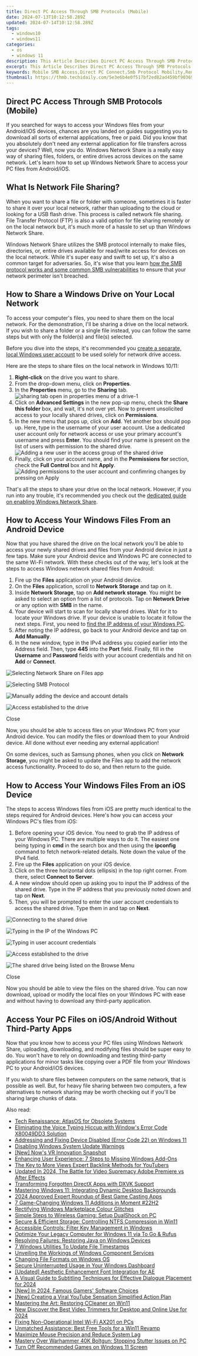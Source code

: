 ```yaml
---
title: Direct PC Access Through SMB Protocols (Mobile)
date: 2024-07-13T10:12:58.289Z
updated: 2024-07-14T10:12:58.289Z
tags:
  - windows10
  - windows11
categories:
  - os
  - windows 11
description: This Article Describes Direct PC Access Through SMB Protocols (Mobile)
excerpt: This Article Describes Direct PC Access Through SMB Protocols (Mobile)
keywords: Mobile SMB Access,Direct PC Connect,Smb Protocol Mobility,Remote PC Mobile,SMB Networking (Mobiles),Direct SMB Access Mobile,Mobile Device SMB Connections
thumbnail: https://thmb.techidaily.com/5e3e6b4e0f517bf2ed82ad459bf90369516144d1c062bf870fbc9fd76648c39e.jpg
---
```


## Direct PC Access Through SMB Protocols (Mobile)

 If you searched for ways to access your Windows files from your Android/iOS devices, chances are you landed on guides suggesting you to download all sorts of external applications, free or paid. Did you know that you absolutely don't need any external application for file transfers across your devices? Well, now you do. Windows Network Share is a really easy way of sharing files, folders, or entire drives across devices on the same network. Let's learn how to set up Windows Network Share to access your PC files from Android/iOS.

## What Is Network File Sharing?

 When you want to share a file or folder with someone, sometimes it is faster to share it over your local network, rather than uploading to the cloud or looking for a USB flash drive. This process is called network file sharing. File Transfer Protocol (FTP) is also a valid option for file sharing remotely or on the local network but, it's much more of a hassle to set up than Windows Network Share.

 Windows Network Share utilizes the SMB protocol internally to make files, directories, or, entire drives available for read/write access for devices on the local network. While it's super easy and swift to set up, it's also a common target for adversaries. So, it's wise that you learn [how the SMB protocol works and some common SMB vulnerabilities](https://www.makeuseof.com/what-is-smb-protocol-and-what-are-its-risks/) to ensure that your network perimeter isn't breached.

## How to Share a Windows Drive on Your Local Network

 To access your computer's files, you need to share them on the local network. For the demonstration, I'll be sharing a drive on the local network. If you wish to share a folder or a single file instead, you can follow the same steps but with only the folder(s) and file(s) selected.

 Before you dive into the steps, it's recommended you [create a separate, local Windows user account](https://www.makeuseof.com/windows-11-create-local-user-account/) to be used solely for network drive access.

 Here are the steps to share files on the local network in Windows 10/11:

1. **Right-click** on the drive you want to share.
2. From the drop-down menu, click on **Properties**.
3. In the **Properties** menu, go to the **Sharing** tab.  
![sharing tab open in properties menu of a drive-1](https://static1.makeuseofimages.com/wordpress/wp-content/uploads/2023/07/sharing-tab-open-in-properties-menu-of-a-drive-1.jpg)
4. Click on **Advanced Settings** in the new pop-up menu, check the **Share this folder** box, and wait, it's not over yet. Now to prevent unsolicited access to your locally shared drives, click on **Permissions**.
5. In the new menu that pops up, click on **Add**. Yet another box should pop up. Here, type in the username of your user account. Use a dedicated user account only for network access or use your primary account's username and press **Enter**. You should find your name is present on the list of users with permission to the shared drive.  
![Adding a new user in the access group of the shared drive](https://static1.makeuseofimages.com/wordpress/wp-content/uploads/2023/07/adding-a-new-user-in-the-access-group-of-the-shared-drive.jpg)
6. Finally, click on your account name, and in the **Permissions for <account name>** section, check the **Full Control** box and hit **Apply**.  
![Adding permissions to the user account and confimring changes by pressing on Apply](https://static1.makeuseofimages.com/wordpress/wp-content/uploads/2023/07/adding-permissions-to-the-user-account-and-confimring-changes-by-pressing-on-apply.jpg)

 That's all the steps to share your drive on the local network. However, if you run into any trouble, it's recommended you check out the [dedicated guide on enabling Windows Network Share](https://www.makeuseof.com/how-network-file-share-windows-10/).

## How to Access Your Windows Files From an Android Device

 Now that you have shared the drive on the local network you'll be able to access your newly shared drives and files from your Android device in just a few taps. Make sure your Android device and Windows PC are connected to the same Wi-Fi network. With these checks out of the way, let's look at the steps to access Windows network shared files from Android:

1. Fire up the **Files** application on your Android device.
2. On the **Files** application, scroll to **Network Storage** and tap on it.
3. Inside **Network Storage**, tap on **Add network storage**. You might be asked to select an option from a list of protocols. Tap on **Network Drive** or any option with **SMB** in the name.
4. Your device will start to scan for locally shared drives. Wait for it to locate your Windows drive. If your device is unable to locate it follow the next steps. First, you need to [find the IP address of your Windows PC](https://www.makeuseof.com/find-ip-mac-address-windows-powershell/).
5. After noting the IP address, go back to your Android device and tap on **Add Manually**.
6. In the new window, type in the IPv4 address you copied earlier into the Address field. Then, type **445** into the **Port** field. Finally, fill in the **Username** and **Password** fields with your account credentials and hit on **Add** or **Connect**.

![Selecting Network Share on Files app](https://static1.makeuseofimages.com/wordpress/wp-content/uploads/2023/07/selecting-network-share-on-files-app.jpg)

![Selecting SMB Protocol](https://static1.makeuseofimages.com/wordpress/wp-content/uploads/2023/07/selecting-smb-protocol.jpg)

![Manually adding the device and account details](https://static1.makeuseofimages.com/wordpress/wp-content/uploads/2023/07/manually-adding-the-device-and-account-details.jpg)

![Access established to the drive](https://static1.makeuseofimages.com/wordpress/wp-content/uploads/2023/07/access-established-to-the-drive.jpg)

Close

 Now, you should be able to access files on your Windows PC from your Android device. You can modify the files or download them to your Android device. All done without ever needing any external application!

 On some devices, such as Samsung phones, when you click on **Network Storage**, you might be asked to update the Files app to add the network access functionality. Proceed to do so, and then return to the guide.

## How to Access Your Windows Files From an iOS Device

 The steps to access Windows files from iOS are pretty much identical to the steps required for Android devices. Here's how you can access your Windows PC's files from iOS:

1. Before opening your iOS device. You need to grab the IP address of your Windows PC. There are multiple ways to do it. The easiest one being typing in **cmd** in the search box and then using the **ipconfig** command to fetch network-related details. Note down the value of the IPv4 field.
2. Fire up the **Files** application on your iOS device.
3. Click on the three horizontal dots (ellipsis) in the top right corner. From there, select **Connect to Server**.
4. A new window should open up asking you to input the IP address of the shared drive. Type in the IP address that you previously noted down and tap on **Next**.
5. Then, you will be prompted to enter the user account credentials to access the shared drive. Type them in and tap on **Next**.

![Connecting to the shared drive](https://static1.makeuseofimages.com/wordpress/wp-content/uploads/2023/07/connecting-to-the-shared-drive.jpeg)

![Typing in the IP of the Windows PC](https://static1.makeuseofimages.com/wordpress/wp-content/uploads/2023/07/typing-in-the-ip-of-the-windows-pc.jpeg)

![Typing in user account credentials](https://static1.makeuseofimages.com/wordpress/wp-content/uploads/2023/07/typing-in-user-account-credentials.jpeg)

![Access established to the drive](https://static1.makeuseofimages.com/wordpress/wp-content/uploads/2023/07/access-established-to-the-drive.jpeg)

![The shared drive being listed on the Browse Menu](https://static1.makeuseofimages.com/wordpress/wp-content/uploads/2023/07/the-shared-drive-being-listed-on-the-browse-menu.jpeg)

Close

 Now you should be able to view the files on the shared drive. You can now download, upload or modify the local files on your Windows PC with ease and without having to download any third-party application.

## Access Your PC Files on iOS/Android Without Third-Party Apps

 Now that you know how to access your PC files using Windows Network Share, uploading, downloading, and modifying files should be super easy to do. You won't have to rely on downloading and testing third-party applications for minor tasks like copying over a PDF file from your Windows PC to your Android/iOS devices.

 If you wish to share files between computers on the same network, that is possible as well. But, for heavy file sharing between two computers, a few alternatives to network sharing may be worth checking out if you'll be sharing large chunks of data.



<ins class="adsbygoogle"
      style="display:block"
      data-ad-client="ca-pub-7571918770474297"
      data-ad-slot="8358498916"
      data-ad-format="auto"
      data-full-width-responsive="true"></ins>
<span class="atpl-alsoreadstyle">Also read:</span>
<div><ul>
<li><a href="https://win11.techidaily.com/tech-renaissance-atlasos-for-obsolete-systems/"><u>Tech Renaissance: AtlasOS for Obsolete Systems</u></a></li>
<li><a href="https://win11.techidaily.com/eliminating-the-voice-typing-hiccup-with-windows-error-code-x80049dd3-solution/"><u>Eliminating the Voice Typing Hiccup with Window's Error Code X80049DD3 Solution</u></a></li>
<li><a href="https://win11.techidaily.com/addressing-and-fixing-device-disabled-error-code-22-on-windows-11/"><u>Addressing and Fixing Device Disabled (Error Code 22) on Windows 11</u></a></li>
<li><a href="https://win11.techidaily.com/disabling-windows-system-update-warnings/"><u>Disabling Windows System Update Warnings</u></a></li>
<li><a href="https://vp-tips.techidaily.com/new-nows-vr-innovation-snapshot/"><u>[New] Now's VR Innovation Snapshot</u></a></li>
<li><a href="https://win11-tips.techidaily.com/enhancing-user-experience-7-steps-to-missing-windows-add-ons/"><u>Enhancing User Experience: 7 Steps to Missing Windows Add-Ons</u></a></li>
<li><a href="https://youtube-videos.techidaily.com/the-key-to-more-views-expert-backlink-methods-for-youtubers/"><u>The Key to More Views  Expert Backlink Methods for YouTubers</u></a></li>
<li><a href="https://smart-video-editing.techidaily.com/updated-in-2024-the-battle-for-video-supremacy-adobe-premiere-vs-after-effects/"><u>Updated In 2024, The Battle for Video Supremacy Adobe Premiere vs After Effects</u></a></li>
<li><a href="https://win11.techidaily.com/transforming-forgotten-directx-apps-with-dxvk-support/"><u>Transforming Forgotten DirectX Apps with DXVK Support</u></a></li>
<li><a href="https://win11.techidaily.com/mastering-windows-11-integrating-dynamic-desktop-backgrounds/"><u>Mastering Windows 11: Integrating Dynamic Desktop Backgrounds</u></a></li>
<li><a href="https://some-techniques.techidaily.com/2024-approved-expert-roundup-of-best-game-casting-apps/"><u>2024 Approved  Expert Roundup of Best Game Casting Apps</u></a></li>
<li><a href="https://win11.techidaily.com/7-game-changing-windows-11-additions-in-moment-22h2/"><u>7 Game-Changing Windows 11 Additions in Moment #22H2</u></a></li>
<li><a href="https://win11.techidaily.com/rectifying-windows-marketplace-colour-glitches/"><u>Rectifying Windows Marketplace Colour Glitches</u></a></li>
<li><a href="https://win11.techidaily.com/simple-steps-to-wireless-gaming-setup-dualshock-on-pc/"><u>Simple Steps to Wireless Gaming: Setup DualShock on PC</u></a></li>
<li><a href="https://win11.techidaily.com/secure-and-efficient-storage-controlling-ntfs-compression-in-win11/"><u>Secure & Efficient Storage: Controlling NTFS Compression in Win11</u></a></li>
<li><a href="https://win11.techidaily.com/accessible-controls-filter-key-management-in-windows/"><u>Accessible Controls: Filter Key Management in Windows</u></a></li>
<li><a href="https://win11.techidaily.com/optimize-your-legacy-computer-for-windows-11-via-to-go-and-rufus/"><u>Optimize Your Legacy Computer for Windows 11 via To Go & Rufus</u></a></li>
<li><a href="https://win11.techidaily.com/resolving-failures-restoring-java-on-windows-devices/"><u>Resolving Failures: Restoring Java on Windows Devices</u></a></li>
<li><a href="https://win11.techidaily.com/7-windows-utilities-to-update-file-timestamps/"><u>7 Windows Utilities To Update File Timestamps</u></a></li>
<li><a href="https://win11.techidaily.com/unveiling-the-workings-of-windows-component-services/"><u>Unveiling the Workings of Windows Component Services</u></a></li>
<li><a href="https://win11.techidaily.com/changing-file-formats-on-windows-os/"><u>Changing File Formats on Windows OS</u></a></li>
<li><a href="https://win11.techidaily.com/secure-uninterrupted-usage-in-your-windows-dashboard/"><u>Secure Uninterrupted Usage in Your Windows Dashboard</u></a></li>
<li><a href="https://extra-resources.techidaily.com/updated-aesthetic-enhancement-font-integration-for-ae/"><u>[Updated] Aesthetic Enhancement  Font Integration for AE</u></a></li>
<li><a href="https://youtube-videos.techidaily.com/a-visual-guide-to-subtitling-techniques-for-effective-dialogue-placement-for-2024/"><u>A Visual Guide to Subtitling  Techniques for Effective Dialogue Placement for 2024</u></a></li>
<li><a href="https://facebook-record-videos.techidaily.com/new-in-2024-famous-gamers-software-choices/"><u>[New] In 2024, Famous Gamers' Software Choices</u></a></li>
<li><a href="https://youtube-videos.techidaily.com/new-creating-a-viral-youtube-sensation-simplified-action-plan/"><u>[New] Creating a Viral YouTube Sensation  Simplified Action Plan</u></a></li>
<li><a href="https://win11.techidaily.com/mastering-the-art-restoring-ccleaner-on-win11/"><u>Mastering the Art: Restoring CCleaner on Win11</u></a></li>
<li><a href="https://smart-video-editing.techidaily.com/new-discover-the-best-video-trimmers-for-desktop-and-online-use-for-2024/"><u>New Discover the Best Video Trimmers for Desktop and Online Use for 2024</u></a></li>
<li><a href="https://win11.techidaily.com/fixing-non-operational-intel-wi-fi-ax201-on-pcs/"><u>Fixing Non-Operational Intel Wi-Fi AX201 on PCs</u></a></li>
<li><a href="https://win11.techidaily.com/unmatched-assistance-best-free-tools-for-a-win11-revamp/"><u>Unmatched Assistance: Best Free Tools for a Win11 Revamp</u></a></li>
<li><a href="https://win11.techidaily.com/maximize-mouse-precision-and-reduce-system-lag/"><u>Maximize Mouse Precision and Reduce System Lag</u></a></li>
<li><a href="https://win11.techidaily.com/mastery-over-warhammer-40k-boltgun-stopping-stutter-issues-on-pc/"><u>Mastery Over Warhammer 40K Boltgun: Stopping Stutter Issues on PC</u></a></li>
<li><a href="https://win11.techidaily.com/turn-off-recommended-games-on-windows-11-screen/"><u>Turn Off Recommended Games on Windows 11 Screen</u></a></li>
</ul></div>
